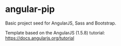 # angular-pip
Basic project seed for AngularJS, Sass and Bootstrap.

Template based on the AngularJS (1.5.8) tutorial: https://docs.angularjs.org/tutorial